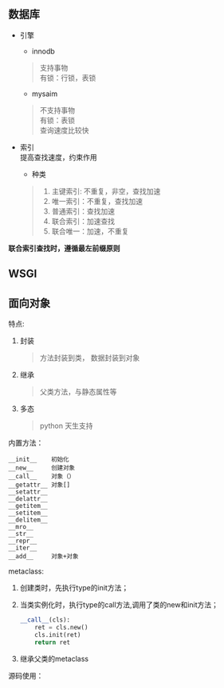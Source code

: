 ## 数据库
- 引擎
    - innodb
    > 支持事物      
    > 有锁：行锁，表锁      
    - mysaim
    > 不支持事物    
    > 有锁：表锁    
    > 查询速度比较快

- 索引  
 提高查找速度，约束作用 
    - 种类
    > 1. 主键索引: 不重复，非空，查找加速   
    > 2. 唯一索引：不重复，查找加速 
    > 3. 普通索引：查找加速 
    > 4. 联合索引：加速查找 
    > 5. 联合唯一：加速，不重复 

**联合索引查找时，遵循最左前缀原则**


## WSGI


## 面向对象
特点:
1. 封装 
    > 方法封装到类， 数据封装到对象
2. 继承 
    > 父类方法，与静态属性等
3. 多态 
    > python 天生支持

内置方法：

    __init__    初始化
    __new__     创建对象
    __call__    对象（）
    __getattr__ 对象[]
    __setattr__ 
    __delattr__
    __getitem__
    __setitem__
    __delitem__
    __mro__
    __str__
    __repr__
    __iter__
    __add__     对象+对象

metaclass:  
1. 创建类时，先执行type的init方法；

2. 当类实例化时，执行type的call方法,调用了类的new和init方法；
    ```python
    __call__(cls):
        ret = cls.new()
        cls.init(ret)
        return ret
    ```
3. 继承父类的metaclass  


源码使用：
